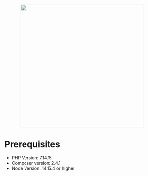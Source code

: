 <p align="center"><a href="https://laravel.com" target="_blank"><img src="https://raw.githubusercontent.com/laravel/art/master/logo-lockup/5%20SVG/2%20CMYK/1%20Full%20Color/laravel-logolockup-cmyk-red.svg" width="400"></a></p>

<h1>Prerequisites</h1>
<ul>
<li>PHP Version: 7.14.15</li>
<li>Composer version: 2.4.1</li>
<li>Node Version: 14.15.4 or higher</li>
</ul>

